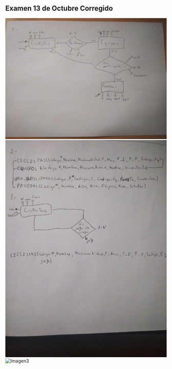 ## Examen 13 de Octubre Corregido
![Imagen1](/Base_de_Datos/examen-13Oct-Corregido/IMG1.jpg) \
![Imagen2](/Base_de_Datos/examen-13Oct-Corregido/IMG2.jpg) \
![Imagen3](/Base_de_Datos/examen-13Oct-Corregido/IMG3.jpg) 
